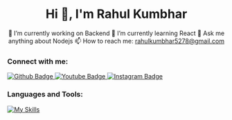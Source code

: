 <div align="center">
  <h1 align="center">Hi 👋, I'm Rahul Kumbhar</h1>

 🔭 I’m currently working on Backend
  🌱 I’m currently learning React
 💬 Ask me anything about Nodejs 
 📫 How to reach me: rahulkumbhar5278@gmail.com
 
</div>
  
  ### Connect with me:
<div id="badges">
  <a href="https://github.com/axiftaj">
    <img src="https://img.shields.io/badge/Github-white?style=for-the-badge&logo=Github&logoColor=black" alt="Github Badge"/>
  </a>
  <a href="https://www.youtube.com/channel/UCzvRaprYPhvAplMK36Gu0kw">
    <img src="https://img.shields.io/badge/YouTube-red?style=for-the-badge&logo=youtube&logoColor=white" alt="Youtube Badge"/>
  </a>
   <a href="https://www.instagram.com/axif_taj">
    <img src="https://img.shields.io/badge/Instagram-purple?style=for-the-badge&logo=instagram&logoColor=white" alt="Instagram Badge"/>
  </a>
   
### Languages and Tools:
[![My Skills](https://skillicons.dev/icons?i=,html,css,javascript,java,python,redux,expressjs,firebase,github,git,postman,react,Mongodb,nodejs,xd&perline=5)](https://skillicons.dev)

